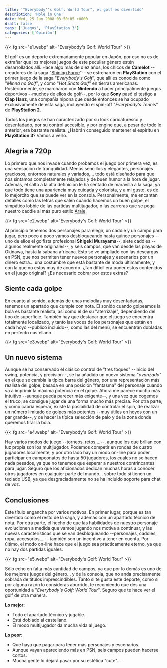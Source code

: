 ```yaml
---
title: '"Everybody''s Golf: World Tour", el golf es divertido'
description: 'Hole in One'
date: Wed, 25 Jun 2008 03:50:05 +0000
draft: false
tags: ['Juegos', 'PlayStation 3']
categories: ['Opinión']
---
```


{{< fg src="e1.webp" alt="Everybody's Golf: World Tour" >}}

El golf es un deporte extremadamente popular en Japón, por eso no es de extrañar que los mejores juegos de este peculiar género estén desarrollados allí. Hace algo más de diez años, los chicos de **Camelot** --creadores de la saga "[Shining Force](/shining-force/)"-- se estrenaron en **PlayStation** con el primer juego de la saga "_Everybody's Golf_", que allí es conocida como "_Minna no Golf_", y como "_Hot Shots Golf_" en tierras americanas. Posteriormente, se marcharon con **Nintendo** a hacer principalmente juegos deportivos --muchos de ellos de golf--, por lo que **Sony** pasó el testigo a **Clap Hanz**, una compañía nipona que desde entonces se ha ocupado exclusivamente de esta saga, incluyendo el spin-off "_Everybody's Tennis_" de **PlayStation 2**.

Todos los juegos se han caracterizado por su look caricaturesco y desenfadado, por su control accesible, y por engine que, a pesar de todo lo anterior, era bastante realista. ¿Habrán conseguido mantener el espíritu en **PlayStation 3**? Vamos a verlo.

## Alegría a 720p

Lo primero que nos invade cuando probamos el juego por primera vez, es una sensación de tranquilidad. Menús sencillos y elegantes, personajes graciosos, entornos naturales y variados,... todo está diseñado para que nos sintamos completamente relajados y de buen humor a la hora de jugar. Además, el salto a la alta definición le ha sentado de maravilla a la saga, ya que todo tiene una apariencia muy cuidada y colorista, y a mi gusto, es de lo mejorcito que se puede ver en la consola. Personalmente, me encantan detalles como las letras que salen cuando hacemos un buen golpe, el simpático lobbie de las partidas multijugador, o las carreras que se pega nuestro caddie al más puro estilo [Arale](http://en.wikipedia.org/wiki/Arale_Norimaki).

{{< fg src="e2.webp" alt="Everybody's Golf: World Tour" >}}

Al principio tenemos dos personajes para elegir, un caddie y un campo para jugar, pero poco a poco vamos desbloqueando hasta quince personajes --uno de ellos el golfista profesional **Shigeki Murayama**--, siete caddies --algunos realmente originales--, y seis campos, que van desde las playas de Okinawa, hasta la sabana africana. Esto se ve ampliado con las descargas en PSN, que nos permiten tener nuevos personajes y escenarios por un dinero extra... una costumbre que está bastante de moda últimamente, y con la que no estoy muy de acuerdo. ¿Tan difícil era poner estos contenidos en el juego original? ¿Es necesario cobrar por estos extras?

## Siente cada golpe

En cuanto al sonido, además de unas melodías muy desenfadadas, tenemos un apartado que cumple con nota. El sonido cuando golpeamos la bola es bastante realista, así como el de su "aterrizaje", dependiendo del tipo de superficie. También hay que destacar que el juego se encuentra totalmente localizado, y tanto las voces de los personajes que están en cada hoyo --público incluido--, como las del menú, se encuentran dobladas en perfecto castellano.

{{< fg src="e3.webp" alt="Everybody's Golf: World Tour" >}}

## Un nuevo sistema

Aunque se ha conservado el clásico control de "tres toques" --inicio del swing, potencia, y precisión--, se ha añadido un nuevo sistema "_avanzado_" en el que se cambia la típica barra del género, por una representación más realista del golpe, basada en una posición "fantasma" del personaje cuando va a imprimir la máxima potencia en el golpe. Ahora me parece mucho más intuitivo --aunque pueda parecer más exigente--, y una vez que cogemos el truco, se consigue jugar de una forma mucho más precisa. Por otra parte, y como cabría esperar, existe la posibilidad de controlar el spin, de realizar un número limitado de golpes más potentes --muy útiles en hoyos con un par grande--, y de hacer la típica selección de palo y de la zona donde queremos tirar la bola.

{{< fg src="e4.webp" alt="Everybody's Golf: World Tour" >}}

Hay varios modos de juego --torneos, retos,...--, aunque los que brillan con luz propia son los multijugador. Podemos competir en rondas de cuatro jugadores localmente, y por otro lado hay un modo on-line para poder participar en campeonatos de hasta 50 jugadores, los cuales no se hacen nada pesados, ya que no tenemos que esperar a nuestros contrincantes para jugar. Seguro que los aficionados dedican muchas horas a conocer otros jugadores en cualquier parte del mundo... sobre todo si tienen un teclado USB, ya que desgraciadamente no se ha incluido soporte para chat de voz.

## Conclusiones

Este título engancha por varios motivos. En primer lugar, porque es tan divertido como el resto de la saga, y además con un apartado técnico de nota. Por otra parte, el hecho de que las habilidades de nuestro personaje evolucionen a medida que vamos jugando nos motiva a continuar, y las nuevas características que se van desbloqueando --personajes, caddies, ropa, accesorios,...-- también son un incentivo a tener en cuenta. Por último, el modo on-line hace que el juego sea prácticamente eterno, ya que no hay dos partidas iguales.

{{< fg src="e5.webp" alt="Everybody's Golf: World Tour" >}}

Sólo echo en falta más cantidad de campos, ya que por lo demás es uno de los mejores juegos del género... y de la consola, que no anda precisamente sobrada de títulos imprescindibles. Tanto si te gusta este deporte, como si por alguna razón lo consideras aburrido, te recomiendo que des una oportunidad a "_Everybody's Golf: World Tour_". Seguro que te hace ver el golf de otra manera.

**Lo mejor**:

*   Todo el apartado técnico y jugable.
*   Está doblado al castellano.
*   El modo multijugador da mucha vida al juego.

**Lo peor**:

*   Que haya que pagar para tener más personajes y escenarios.
*   Aunque vayan apareciendo más en PSN, seis campos pueden hacerse cortos.
*   Mucha gente lo dejará pasar por su estética "cute"...